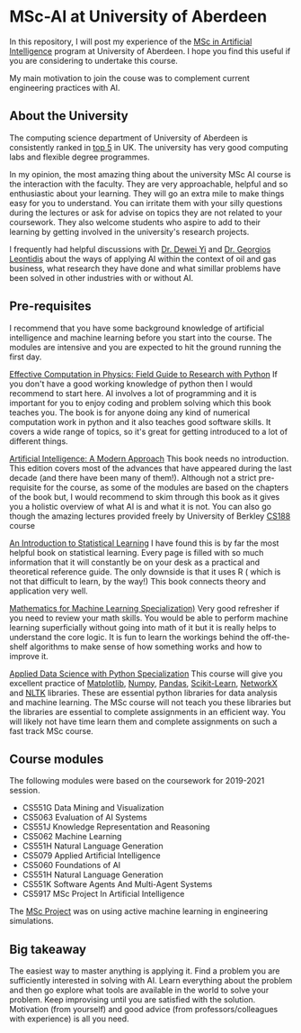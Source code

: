 # MSc-AI at University of Aberdeen
In this repository, I will post my experience of the [MSc in Artificial Intelligence](https://www.abdn.ac.uk/study/postgraduate-taught/degree-programmes/1034/artificial-intelligence/) program at University of Aberdeen. I hope you find this useful if you are considering to undertake this course.

My main motivation to join the couse was to complement current engineering practices with AI.

## About the University
The computing science department of University of Aberdeen is consistently ranked in [top 5](https://www.abdn.ac.uk/study/undergraduate/degree-programmes/527/G400/computing-science/#:~:text=Aberdeen%20is%20ranked%202nd%20in,Times%20Good%20University%20Guide%202021.) in UK. The university has very good computing labs and flexible degree programmes. 

In my opinion, the most amazing thing about the university MSc AI course is the interaction with the faculty. They are very approachable, helpful and so enthusiastic about your learning.  They will go an extra mile to make things easy for you to understand. You can irritate them with your silly questions during the lectures or ask for advise on topics they are not related to your coursework. They also welcome students who aspire  to add to their learning by getting involved in the university's research projects. 

I frequently had helpful discussions with [Dr. Dewei Yi](https://www.abdn.ac.uk/people/dewei.yi/) and [Dr. Georgios Leontidis](https://www.abdn.ac.uk/people/georgios.leontidis/) about the ways of applying AI within the context of oil and gas business, what research they have done and what simillar problems have been solved in other industries with or without AI. 

## Pre-requisites
I recommend that you have some background knowledge of artificial intelligence and machine learning before you start into the course. The modules are intensive and you are expected to hit the ground running the first day. 

[Effective Computation in Physics: Field Guide to Research with Python](https://www.amazon.co.uk/dp/B010ORQ8DG)
If you don't have a good working knowledge of python then I would recommend to start here. AI involves a lot of programming and it is important for you to enjoy coding and problem solving which this book teaches you. The book is for anyone doing any kind of numerical computation work in python and it also teaches good software skills. It covers a wide range of topics, so it's great for getting introduced to a lot of different things.

[Artificial Intelligence: A Modern Approach](https://www.amazon.co.uk/dp/1292401133) 
This book needs no introduction. This edition covers most of the advances that have appeared during the last decade (and there have been many of them!). Although not a strict pre-requisite for the course, as some of the modules are based on the chapters of the book but, I would recommend to skim through this book as it gives you a holistic overview of what AI is and what it is not. You can also go though the amazing lectures provided freely by University of Berkley [CS188](http://ai.berkeley.edu/home.html) course

[An Introduction to Statistical Learning](https://www.amazon.co.uk/dp/1071614177) I have found this is by far the most helpful book on statistical learning. Every page is filled with so much information that it will constantly be on your desk as a practical and theoretical reference guide. The only downside is that it uses R ( which is not that difficult to learn, by the way!) This book connects theory and application very well.

[Mathematics for Machine Learning Specialization)](https://www.coursera.org/specializations/mathematics-machine-learning) 
Very good refresher if you need to review your math skills. You would be able to perform machine learning superficially without going into math of it but it is really helps to understand the core logic. It is fun to learn the workings behind the off-the-shelf algorithms to make sense of how something works and how to improve it.

[Applied Data Science with Python Specialization](https://www.coursera.org/specializations/data-science-python)
This course will give you excellent practice of [Matplotlib](https://matplotlib.org/), [Numpy](https://numpy.org/), [Pandas](https://pandas.pydata.org), [Scikit-Learn](https://scikit-learn.org), [NetworkX](https://networkx.org/) and [NLTK](https://www.nltk.org) libraries. These are essential python libraries for data analysis and machine learning. The MSc course will not teach you these libraries but the libraries are essential to complete assignments in an efficient way. You will likely not have time learn them and complete assignments on such a fast track MSc course.

## Course modules
The following modules were based on the coursework for 2019-2021 session.

* CS551G	Data Mining and Visualization 
* CS5063	Evaluation of AI Systems
* CS551J	Knowledge Representation and Reasoning
* CS5062	Machine Learning
* CS551H	Natural Language Generation
* CS5079	Applied Artificial Intelligence
* CS5060	Foundations of AI
* CS551H	Natural Language Generation
* CS551K	Software Agents And Multi-Agent Systems
* CS5917	MSc Project In Artificial Intelligence

The [MSc Project](./MSc%20Project/thesis.pdf) was on using active machine learning in engineering simulations.

## Big takeaway
The easiest way to master anything is applying it. Find a problem you are sufficiently interested in solving with AI. Learn everything about the problem and then go explore what tools are available in the world to solve your problem. Keep improvising until you are satisfied with the solution. Motivation (from yourself) and good advice (from professors/colleagues with experience) is all you need.


